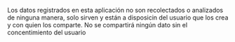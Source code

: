 Los datos registrados en esta aplicación no son recolectados o analizados de ninguna manera, solo sirven y están a disposicin del usuario que los crea y con quien los comparte. No se compartirá ningún dato sin el concentimiento del usuario
